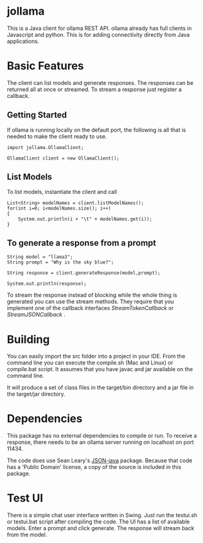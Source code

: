 # jollama
This is a Java client for ollama REST API.
ollama already has full clients in Javascript and python.  This is for adding connectivity directly from Java applications.

# Basic Features
The client can list models and generate responses.  The responses can be returned all at once or streamed.  To stream a response just register a callback.

## Getting Started
If ollama is running locally on the default port, the following is all that is needed to make the client ready to use.
    
    import jollama.OllamaClient;
    
    OllamaClient client = new OllamaClient();


## List Models
To list models, instantiate the client and call

    List<String> modelNames = client.listModelNames();
    for(int i=0; i<modelNames.size(); i++)
    {
        System.out.println(i + "\t" + modelNames.get(i));
    }

## To generate a response from a prompt

    String model = "llama3";
    String prompt = "Why is the sky blue?";
    
    String response = client.generateResponse(model,prompt);
    
    System.out.println(response);
    
To stream the response instead of blocking while the whole thing is generated you can use the stream methods.  They require that you implement one of the callback interfaces  _StreamTokenCallback_  or  _StreamJSONCallback_ .

    
# Building
You can easily import the src folder into a project in your IDE.  From the command line you can execute the compile.sh (Mac and Linux) or compile.bat script.  It assumes that you have javac and jar available on the command line.

It will produce a set of class files in the target/bin directory and a jar file in the target/jar directory.
 
# Dependencies
This package has no external dependencies to compile or run.  To receive a response, there needs to be an ollama server running on localhost on port 11434.

The code does use Sean Leary's [JSON-java](https://github.com/stleary/JSON-java) package.  Because that code has a 'Public Domain' license, a copy of the source is included in this package. 
 
# Test UI
There is a simple chat user interface written in Swing.  Just run the testui.sh or testui.bat script after compiling the code.  The UI has a list of available models.  Enter a prompt and click generate.  The response will stream back from the model.
